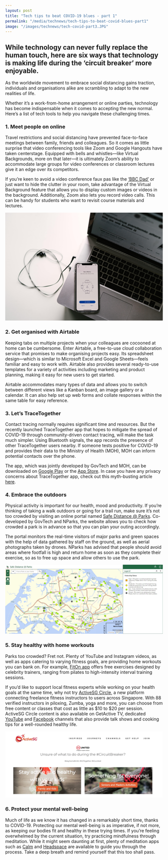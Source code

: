 ```yaml
---
layout: post
title: "Tech tips to beat COVID-19 blues - part 1"
permalink: "/media/technews/tech-tips-to-beat-covid-blues-part1"
image: "/images/technews/tech-covid-part3.JPG"
---
```


While technology can never fully replace the human touch, here are six ways that technology is making life during the ‘circuit breaker’ more enjoyable.
---

As the worldwide movement to embrace social distancing gains traction, individuals and organisations alike are scrambling to adapt to the new realities of life.

Whether it’s a work-from-home arrangement or online parties, technology has become indispensable when it comes to accepting the new normal. Here’s a list of tech tools to help you navigate these challenging times.

### **1. Meet people on online**

Travel restrictions and social distancing have prevented face-to-face meetings between family, friends and colleagues. So it comes as little surprise that video conferencing tools like Zoom and Google Hangouts have taken centerstage. Equipped with bells and whistles—like Virtual Backgrounds, more on that later—it is ultimately Zoom’s ability to accommodate large groups for video conferences or classroom lectures give it an edge over its competitors.  

If you’re keen to avoid a video conference faux pas like the [‘BBC Dad’](https://www.youtube.com/watch?v=Mh4f9AYRCZY) or just want to hide the clutter in your room, take advantage of the Virtual Background feature that allows you to display custom images or videos in the background. Additionally, Zoom also lets you record video calls. This can be handy for students who want to revisit course materials and lectures. 

![Zoom tips](/images/technews/tech-covid-part1.jpg)

### **2. Get organised with Airtable**

Keeping tabs on multiple projects when your colleagues are cocooned at home can be cumbersome. Enter Airtable, a free-to-use cloud collaboration service that promises to make organising projects easy. Its spreadsheet design—which is similar to Microsoft Excel and Google Sheets—feels familiar and easy to work with. Airtable also provides several ready-to-use templates for a variety of activities including marketing and product planning, making it easy for new users to get started.

Airtable accommodates many types of data and allows you to switch between different views like a Kanban board, an image gallery or a calendar.  It can also help set up web forms and collate responses within the same table for easy reference. 

### **3. Let’s TraceTogether**

Contact tracing normally requires significant time and resources. But the recently launched TraceTogether app that hopes to mitigate the spread of COVID-19 through community-driven contact tracing, will make the task much simpler. Using Bluetooth signals, the app records the presence of other TraceTogether users nearby. If someone tests positive for COVID-19 and provides their data to the Ministry of Health (MOH), MOH can inform potential contacts over the phone.

The app, which was jointly developed by GovTech and MOH, can be downloaded on [Google Play](https://play.google.com/store/apps/details?id=sg.gov.tech.bluetrace&hl=en) or the [App Store](https://apps.apple.com/us/app/tracetogether/id1498276074). In case you have any privacy concerns about TraceTogether app, check out this myth-busting article [here](https://www.tech.gov.sg/media/technews/geeky-myth-busting-facts-you-need-to-know-about-tracetogether).

### **4. Embrace the outdoors**

Physical activity is important for our health, mood and productivity. If you’re thinking of taking a walk outdoors or going for a trail run, make sure it’s not too crowded by visiting an online portal named [Safe Distance @ Parks](https://safedistparks.nparks.gov.sg/). Co-developed by GovTech and NParks, the website allows you to check how crowded a park is in advance so that you can plan your outing accordingly. 

The portal monitors the real-time visitors of major parks and green spaces with the help of data gathered by staff on the ground, as well as aerial photographs taken by drones. NParks has advised that people should avoid areas where footfall is high and return home as soon as they complete their exercise, so as to free up space and allow others to use the park.

![Safe Distance](/images/technews/tech-covid-part3.JPG)

### **5. Stay healthy with home workouts**

Parks too crowded? Fret not. Plenty of YouTube and Instagram videos, as well as apps catering to varying fitness goals, are providing home workouts you can bank on. For example, [FitOn app](https://apps.apple.com/us/app/fiton-fitness-workout-plans/id1442473191) offers free exercises designed by celebrity trainers, ranging from pilates to high-intensity interval training sessions. 

If you’d like to support local fitness experts while working on your health goals at the same time, why not try [ActiveSG Circle](https://circle.myactivesg.com/), a new platform connecting freelance fitness instructors to users across Singapore. With 88 verified instructors in piloxing, Zumba, yoga and more, you can choose from free content or classes that cost as little as $10 to $20 per session. ActiveSG Circle content is also available on GetActive TV, dedicated [YouTube](https://www.youtube.com/channel/UCuxLiBJZxsbBx9tpV0KTt7A) and [Facebook](https://www.facebook.com/getactivetv/) channels that also provide talk shows and cooking tips for a well-rounded healthy life.

![active SG](/images/technews/tech-covid-part2.JPG)

### **6. Protect your mental well-being**

Much of life as we know it has changed in a remarkably short time, thanks to COVID-19. Protecting our mental well-being is as imperative, if not more, as keeping our bodies fit and healthy in these trying times.  If you’re feeling overwhelmed by the current situation, try practicing mindfulness through meditation. While it might seem daunting at first, plenty of meditation apps such as [Calm](https://www.calm.com/) and [Headspace](https://www.headspace.com/) are available to guide you through the process. Take a deep breath and remind yourself that this too shall pass.
